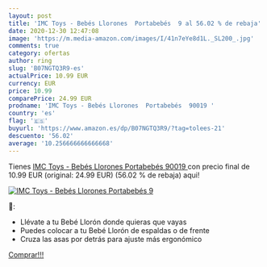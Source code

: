 ```yaml
---
layout: post
title: 'IMC Toys - Bebés Llorones  Portabebés  9 al 56.02 % de rebaja'
date: 2020-12-30 12:47:08
image: 'https://m.media-amazon.com/images/I/41n7eYe8d1L._SL200_.jpg'
comments: true
category: ofertas
author: ring
slug: 'B07NGTQ3R9-es'
actualPrice: 10.99 EUR
currency: EUR
price: 10.99
comparePrice: 24.99 EUR
prodname: 'IMC Toys - Bebés Llorones  Portabebés  90019 '
country: 'es'
flag: '🇪🇸'
buyurl: 'https://www.amazon.es/dp/B07NGTQ3R9/?tag=tolees-21'
descuento: '56.02'
average: '10.256666666666668'
---
```


Tienes [IMC Toys - Bebés Llorones  Portabebés  90019 ](https://www.amazon.es/dp/B07NGTQ3R9/?tag=tolees-21) con precio final de  10.99 EUR (original: 24.99 EUR) (56.02 %  de rebaja) aqui!

[![IMC Toys - Bebés Llorones  Portabebés  9](https://m.media-amazon.com/images/I/41n7eYe8d1L._SL200_.jpg)](https://www.amazon.es/dp/B07NGTQ3R9/?tag=tolees-21)

🔎:

- Llévate a tu Bebé Llorón donde quieras que vayas
- Puedes colocar a tu Bebé Llorón de espaldas o de frente
- Cruza las asas por detrás para ajuste más ergonómico

[Comprar!!!](https://www.amazon.es/dp/B07NGTQ3R9/?tag=tolees-21)
